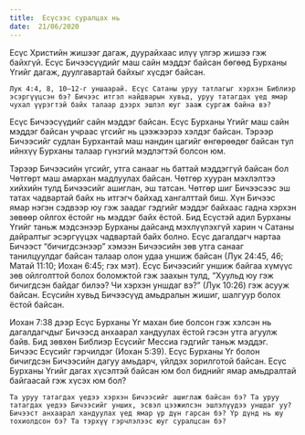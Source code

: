 ```yaml
---
title:  Есүсээс суралцах нь
date:  21/06/2020
---
```


Есүс Христийн жишээг дагаж, дуурайхаас илүү үлгэр жишээ гэж байхгүй. Есүс Бичээсүүдийг маш сайн мэддэг байсан бөгөөд Бурханы Үгийг дагаж, дуулгавартай байхыг хүсдэг байсан.

`Лук 4:4, 8, 10–12-г уншаарай. Есүс Сатаны уруу татлагыг хэрхэн Библиэр эсэргүүцсэн бэ? Бичээс итгэл найдварын хувьд, уруу татагдах үед ямар чухал үүрэгтэй байх талаар дээрх эшлэл юуг зааж сургаж байна вэ?`

Есүс Бичээсүүдийг сайн мэддэг байсан. Есүс Бурханы Үгийг маш сайн мэддэг байсан учраас үгсийг нь цээжээрээ хэлдэг байсан. Тэрээр Бичээсийг судлан Бурхантай маш нандин цагийг өнгөрөөдөг байсан тул ийнхүү Бурханы талаар гүнзгий мэдлэгтэй болсон юм.

Тэрээр Бичээсийн үгсийг, утга санааг нь баттай мэддэггүй байсан бол Чөтгөрт маш амархан мадлуулах байсан. Чөтгөр хууран мэхлэлтээ хийхийн тулд Бичээсийг ашиглан, эш татсан. Чөтгөр шиг Бичээсээс эш татах чадвартай байх нь итгэгч байхад хангалттай биш. Хүн Бичээс ямар нэгэн сэдвээр юу гэж заадаг гэдгийг мэддэг байхаас гадна хэрхэн зөвөөр ойлгох ёстойг нь мэддэг байх ёстой. Бид Есүстэй адил Бурханы Үгийг таньж мэдсэнээр Бурханы дайсанд мэхлүүлэхгүй харин ч Сатаны дайралтыг эсэргүүцэх чадвартай байх болно. Есүс дагалдагч нартаа Бичээст “бичигдсэнээр” хэмээн Бичээсийн зөв утга санааг танилцуулдаг байсан талаар олон удаа уншиж байсан (Лук 24:45, 46; Maтай 11:10; Иохан 6:45; гэх мэт). Есүс Бичээсийг уншиж байгаа хүмүүс зөв ойлголттой болох боломжтой гэж заахын тулд, “Хуульд юу гэж бичигдсэн байдаг билээ? Чи хэрхэн уншдаг вэ?” (Лук 10:26) гэж асууж байсан. Есүсийн хувьд Бичээсүүд амьдралын жишиг, шалгуур болох ёстой байсан.

Иохан 7:38 дээр Есүс Бурханы Үг махан бие болсон гэж хэлсэн нь дагалдагчдыг Бичээсд анхаарал хандуулах ёстой гэсэн утга агуулж байв. Бид зөвхөн Библиэр Есүсийг Мессиа гэдгийг таньж мэддэг. Бичээс Есүсийг гэрчилдэг (Иохан 5:39). Есүс Бурханы Үг болон бичигдсэн Бичээсийн дагуу амьдарч, үйлдэх зорилготой байсан. Есүс Бурханы Үгийг дагах хүсэлтэй байсан юм бол биднийг ямар амьдралтай байгаасай гэж хүсэх юм бол?

`Та уруу татагдах үедээ хэрхэн Бичээсийг ашиглаж байсан бэ? Та уруу татагдах үедээ Бичээсийг унших, эсвэл цээжилсэн эшлэлүүдээ уншдаг уу? Бичээст анхаарал хандуулах үед ямар үр дүн гарсан бэ? Үр дүнд нь юу тохиолдсон бэ? Та тэрхүү гэрчлэлээс юуг суралцсан бэ?`